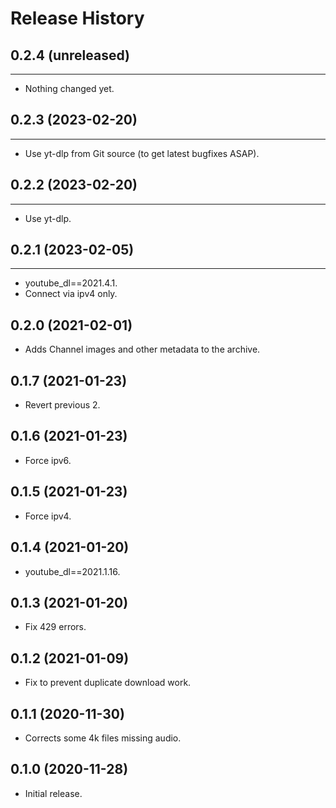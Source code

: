 Release History
===============

## 0.2.4 (unreleased)
---------------------

- Nothing changed yet.


## 0.2.3 (2023-02-20)
---------------------

- Use yt-dlp from Git source (to get latest bugfixes ASAP).

## 0.2.2 (2023-02-20)
---------------------

- Use yt-dlp.


## 0.2.1 (2023-02-05)
------------------

- youtube_dl==2021.4.1.
- Connect via ipv4 only.


0.2.0 (2021-02-01)
------------------

- Adds Channel images and other metadata to the archive.


0.1.7 (2021-01-23)
------------------

- Revert previous 2.


0.1.6 (2021-01-23)
------------------

- Force ipv6.


0.1.5 (2021-01-23)
------------------

- Force ipv4.


0.1.4 (2021-01-20)
------------------

- youtube_dl==2021.1.16.


0.1.3 (2021-01-20)
------------------

- Fix 429 errors.


0.1.2 (2021-01-09)
------------------

- Fix to prevent duplicate download work.


0.1.1 (2020-11-30)
------------------

- Corrects some 4k files missing audio.


0.1.0 (2020-11-28)
------------------

- Initial release.
